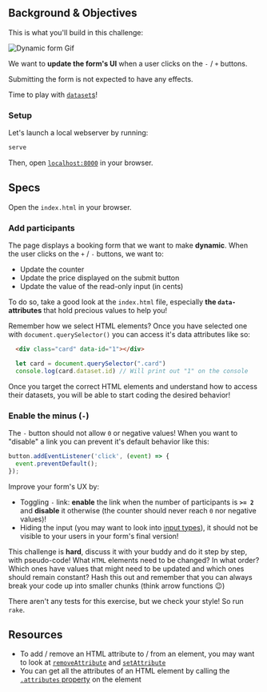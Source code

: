 ## Background & Objectives

This is what you'll build in this challenge:

![Dynamic form Gif](https://raw.githubusercontent.com/lewagon/fullstack-images/master/frontend/booking-form.gif)

We want to **update the form's UI** when a user clicks on the `-` / `+` buttons.

Submitting the form is not expected to have any effects.

Time to play with [`dataset`s](https://developer.mozilla.org/en-US/docs/Web/API/HTMLElement/dataset)!

### Setup

Let's launch a local webserver by running:

```bash
serve
```

Then, open [`localhost:8000`](http://localhost:8000) in your browser.

## Specs

Open the `index.html` in your browser.

### Add participants

The page displays a booking form that we want to make **dynamic**. When the user clicks on the `+` / `-` buttons, we want to:

- Update the counter
- Update the price displayed on the submit button
- Update the value of the read-only input (in cents)

To do so, take a good look at the `index.html` file, especially **the `data-` attributes** that hold precious values to help you!

Remember how we select HTML elements? Once you have selected one with `document.querySelector()` you can access it's data attributes like so:

```html
  <div class="card" data-id="1"></div>
```

```js
  let card = document.querySelector(".card")
  console.log(card.dataset.id) // Will print out "1" on the console
```

Once you target the correct HTML elements and understand how to access their datasets, you will be able to start coding the desired behavior!

### Enable the minus (`-`)

The `-` button should not allow `0` or negative values! When you want to "disable" a link you can prevent it's default behavior like this:

```js
button.addEventListener('click', (event) => {
  event.preventDefault();
});

```

Improve your form's UX by:

- Toggling `-` link: **enable** the link when the number of participants is **`>= 2`** and **disable** it otherwise (the counter should never reach `0` nor negative values)!
- Hiding the input (you may want to look into [input types](https://developer.mozilla.org/en-US/docs/Web/HTML/Element/input)), it should not be visible to your users in your form's final version!

This challenge is **hard**, discuss it with your buddy and do it step by step, with pseudo-code! What `HTML` elements need to be changed? In what order? Which ones have values that might need to be updated and which ones should remain constant? Hash this out and remember that you can always break your code up into smaller chunks (think arrow functions 😉)

There aren't any tests for this exercise, but we check your style! So run `rake`.

## Resources

- To add / remove an HTML attribute to / from an element, you may want to look at [`removeAttribute`](https://developer.mozilla.org/en-US/docs/Web/API/Element/removeAttribute) and [`setAttribute`](https://developer.mozilla.org/en-US/docs/Web/API/Element/setAttribute)
- You can get all the attributes of an HTML element by calling the [`.attributes` property](https://developer.mozilla.org/en-US/docs/Web/API/Element/attributes) on the element
